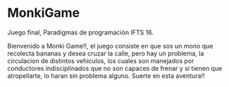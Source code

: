 # MonkiGame

Juego final, Paradigmas de programación IFTS 16.

Bienvenido a Monki Game!!, el juego consiste en que sos un mono que recolecta bananas y desea cruzar la calle, pero hay un problema, la circulacion de distintos vehiculos, los cuales son manejados por conductores indisciplinados que no son capaces de frenar y si tienen que atropellarte, lo haran sin problema alguno. Suerte en esta aventura!! 
